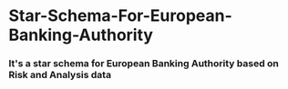 # Star-Schema-For-European-Banking-Authority

### It's a star schema for European Banking Authority based on Risk and Analysis data
